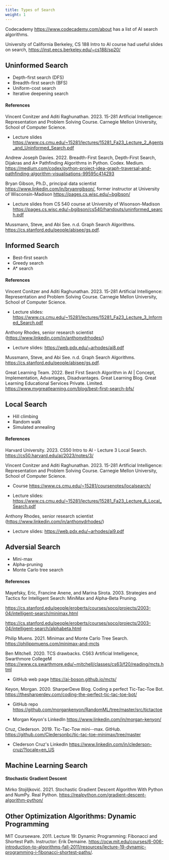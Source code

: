 ```yaml
---
title: Types of Search
weight: 1
---
```


Codecademy https://www.codecademy.com/about has a list of AI search algorithms.  

University of California Berkeley, CS 188 Intro to AI course had useful slides on search, https://inst.eecs.berkeley.edu/~cs188/sp20/  

## Uninformed Search
- Depth-first search (DFS) 
- Breadth-first search (BFS) 
- Uniform-cost search 
- Iterative deepening search 

#### References
Vincent Conitzer and Aditi Raghunathan. 2023. 15-281 Artificial Intelligence: Representation and Problem Solving Course. Carnegie Mellon University, School of Computer Science. 

- Lecture slides https://www.cs.cmu.edu/~15281/lectures/15281_Fa23_Lecture_2_Agents_and_Uninformed_Search.pdf  

Andrew Joseph Davies. 2022. Breadth-First Search, Depth-First Search, Dijakras and A* Pathfinding Algorithms in Python. Codex. Medium.  https://medium.com/codex/python-project-idea-graph-traversal-and-pathfinding-algorithm-visualisations-99595c414293  

Bryan Gibson, Ph.D., principal data scientist https://www.linkedin.com/in/bryanrgibson/,  former instructor at University of Wisconsin-Madison  https://pages.cs.wisc.edu/~bgibson/  

- Lecture slides from CS 540 course at University of Wisonson-Madison  https://pages.cs.wisc.edu/~bgibson/cs540/handouts/uninformed_search.pdf  

Mussmann, Steve, and Abi See. n.d. Graph Search Algorithms. https://cs.stanford.edu/people/abisee/gs.pdf. 

## Informed Search
- Best-first search 
- Greedy search 
- A* search

#### References
Vincent Conitzer and Aditi Raghunathan. 2023. 15-281 Artificial Intelligence: Representation and Problem Solving Course. Carnegie Mellon University, School of Computer Science. 

- Lecture slides: https://www.cs.cmu.edu/~15281/lectures/15281_Fa23_Lecture_3_Informed_Search.pdf 

Anthony Rhodes, senior research scientist (https://www.linkedin.com/in/anthonydrhodes/)  

- Lecture slides: https://web.pdx.edu/~arhodes/ai8.pdf 

Mussmann, Steve, and Abi See. n.d. Graph Search Algorithms. https://cs.stanford.edu/people/abisee/gs.pdf. 

Great Learning Team. 2022. Best First Search Algorithm in AI | Concept, Implementation, Advantages, Disadvantages. Great Learning Blog. Great Learning Educational Services Private. Limited. https://www.mygreatlearning.com/blog/best-first-search-bfs/ 

## Local Search
- Hill climbing 
- Random walk 
- Simulated annealing 

#### References
Harvard University. 2023. CS50 Intro to AI - Lecture 3 Local Search. https://cs50.harvard.edu/ai/2023/notes/3/  

Vincent Conitzer and Aditi Raghunathan. 2023. 15-281 Artificial Intelligence: Representation and Problem Solving Course. Carnegie Mellon University, School of Computer Science. 

- Course https://www.cs.cmu.edu/~15281/coursenotes/localsearch/  

- Lecture slides: https://www.cs.cmu.edu/~15281/lectures/15281_Fa23_Lecture_6_Local_Search.pdf  

Anthony Rhodes, senior research scientist (https://www.linkedin.com/in/anthonydrhodes/) 

- Lecture slides: https://web.pdx.edu/~arhodes/ai9.pdf  

## Adversial Search
- Mini-max 
- Alpha-pruning 
- Monte Carlo tree search 

#### References
Mayefsky, Eric, Francine Anene, and Marina Sirota. 2003. Strategies and Tactics for Intelligent Search: MiniMax and Alpha-Beta Pruning.  

https://cs.stanford.edu/people/eroberts/courses/soco/projects/2003-04/intelligent-search/minimax.html  

https://cs.stanford.edu/people/eroberts/courses/soco/projects/2003-04/intelligent-search/alphabeta.html  

Philip Muens. 2021. Minimax and Monte Carlo Tree Search. https://philippmuens.com/minimax-and-mcts  

Ben Mitchell. 2020. TCS drawbacks. CS63 Artificial Intelligence, Swarthmore CollegeM https://www.cs.swarthmore.edu/~mitchell/classes/cs63/f20/reading/mcts.html  

- GitHub web page https://ai-boson.github.io/mcts/  

Keyon, Morgan. 2020. SharperDeve Blog. Coding a perfect Tic-Tac-Toe Bot. https://thesharperdev.com/coding-the-perfect-tic-tac-toe-bot/  

- GitHub repo https://github.com/morgankenyon/RandomML/tree/master/src/tictactoe  

- Morgan Keyon's LinkedIn https://www.linkedin.com/in/morgan-kenyon/  

Cruz, Clederson. 2019. Tic-Tac-Tow mini--max. GitHub.  https://github.com/Cledersonbc/tic-tac-toe-minimax/tree/master  

- Clederson Cruz's LinkedIn https://www.linkedin.com/in/clederson-cruz/?locale=en_US  

## Machine Learning Search
#### Stochastic Gradient Descent 
Mirko Stojiljković. 2021. Stochastic Gradient Descent Algorithm With Python and NumPy. Real Python. https://realpython.com/gradient-descent-algorithm-python/  


## Other Optimization Algorithms: Dynamic Programming 
MIT Courseware. 2011. Lecture 19: Dynamic Programming: Fibonacci and Shortest Path. Instructor: Erik Demaine. https://ocw.mit.edu/courses/6-006-introduction-to-algorithms-fall-2011/resources/lecture-19-dynamic-programming-i-fibonacci-shortest-paths/.  

 

